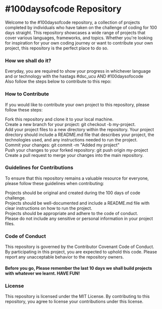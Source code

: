 # #100daysofcode Repository
Welcome to the #100daysofcode repository, a collection of projects completed by individuals who have taken on the challenge of coding for 100 days straight. This repository showcases a wide range of projects that cover various languages, frameworks, and topics. Whether you're looking for inspiration for your own coding journey or want to contribute your own project, this repository is the perfect place to do so.

### How we shall do it?
Everyday, you are required to show your progress in whichever language and or technology with the hastags #dsc_ucu AND #100daysofocode  
Also follow the steps below to contribute to this repo:

### How to Contribute
If you would like to contribute your own project to this repository, please follow these steps:  

Fork this repository and clone it to your local machine.  
Create a new branch for your project: git checkout -b my-project.  
Add your project files to a new directory within the repository. Your project directory should include a README.md file that describes your project, the technologies used, and any instructions needed to run the project.  
Commit your changes: git commit -m "Added my project"  
Push your changes to your forked repository: git push origin my-project  
Create a pull request to merge your changes into the main repository.  

### Guidelines for Contributions  
To ensure that this repository remains a valuable resource for everyone, please follow these guidelines when contributing:  

Projects should be original and created during the 100 days of code challenge.  
Projects should be well-documented and include a README.md file with clear instructions on how to run the project.  
Projects should be appropriate and adhere to the code of conduct.  
Please do not include any sensitive or personal information in your project files.  

### Code of Conduct  
This repository is governed by the Contributor Covenant Code of Conduct. By participating in this project, you are expected to uphold this code. Please report any unacceptable behavior to the repository owners.  

#### Before you go, Please remember the last 10 days we shall build projects with whatever we learnt. HAVE FUN!

### License
This repository is licensed under the MIT License. By contributing to this repository, you agree to license your contributions under this license.


